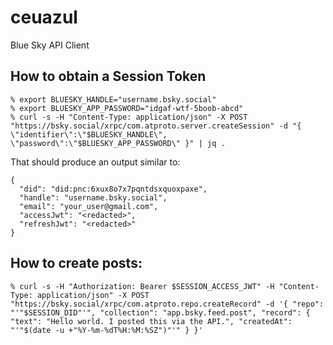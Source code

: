 # ceuazul

Blue Sky API Client

## How to obtain a Session Token

```
% export BLUESKY_HANDLE="username.bsky.social"
% export BLUESKY_APP_PASSWORD="idgaf-wtf-5boob-abcd"
% curl -s -H "Content-Type: application/json" -X POST "https://bsky.social/xrpc/com.atproto.server.createSession" -d "{ \"identifier\":\"$BLUESKY_HANDLE\", \"password\":\"$BLUESKY_APP_PASSWORD\" }" | jq .
```

That should produce an output similar to:

```
{
  "did": "did:pnc:6xux8o7x7pqntdsxquoxpaxe",
  "handle": "username.bsky.social",
  "email": "your_user@gmail.com",
  "accessJwt": "<redacted>",
  "refreshJwt": "<redacted>"
}
```

## How to create posts:

```
% curl -s -H "Authorization: Bearer $SESSION_ACCESS_JWT" -H "Content-Type: application/json" -X POST "https://bsky.social/xrpc/com.atproto.repo.createRecord" -d '{ "repo": "'"$SESSION_DID"'", "collection": "app.bsky.feed.post", "record": { "text": "Hello world. I posted this via the API.", "createdAt": "'"$(date -u +"%Y-%m-%dT%H:%M:%SZ")"'" } }'
```
